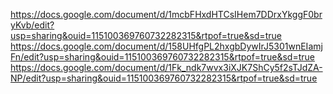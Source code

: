 https://docs.google.com/document/d/1mcbFHxdHTCsIHem7DDrxYkggF0bryKvb/edit?usp=sharing&ouid=115100369760732282315&rtpof=true&sd=true
https://docs.google.com/document/d/158UHfgPL2hxgbDywIrJ5301wnEIamjFn/edit?usp=sharing&ouid=115100369760732282315&rtpof=true&sd=true
https://docs.google.com/document/d/1Fk_ndk7wvx3iXJK7ShCy5f2sTJdZA-NP/edit?usp=sharing&ouid=115100369760732282315&rtpof=true&sd=true
